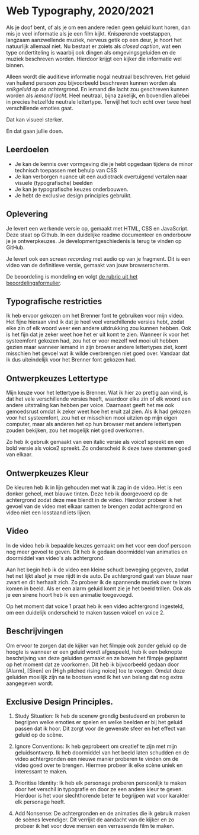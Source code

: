 # Web Typography, 2020/2021

Als je doof bent, of als je om een andere reden geen geluid kunt horen, dan mis je veel informatie als je een film kijkt. Knisperende voetstappen, langzaam aanzwellende muziek, nerveus getik op een deur, je hoort het natuurlijk allemaal niet. Nu bestaat er zoiets als *closed caption*, wat een type ondertiteling is waarbij ook dingen als omgevingsgeluiden en de muziek beschreven worden. Hierdoor krijgt een kijker die informatie wel binnen.

Alleen wordt die auditieve informatie nogal neutraal beschreven. Het geluid van huilend persoon zou bijvoorbeeld beschreven kunnen worden als *snikgeluid op de achtergrond*. En iemand die lacht zou geschreven kunnen worden als *iemand lacht.* Heel neutraal, bijna zakelijk, en bovendien allebei in precies hetzelfde neutrale lettertype. Terwijl het toch echt over twee heel verschillende emoties gaat. 

Dat kan visueel sterker. 

En dat gaan jullie doen.

## Leerdoelen

- Je kan de kennis over vormgeving die je hebt opgedaan tijdens de minor technisch toepassen met behulp van CSS
- Je kan verborgen nuance uit een audiotrack overtuigend vertalen naar visuele (typografische) beelden
- Je kan je typografische keuzes onderbouwen.
- Je hebt de exclusive design principles gebruikt.

## Oplevering

Je levert een werkende versie op, gemaakt met HTML, CSS en JavaScript. Deze staat op Github. In een duidelijke readme documenteer en onderbouw je je ontwerpkeuzes. Je developmentgeschiedenis is terug te vinden op GitHub.

Je levert ook een *screen recording* met audio op van je fragment. Dit is een video van de definitieve versie, gemaakt van jouw browserscherm.

De beoordeling is mondeling en volgt [de rubric uit het beoordelingsformulier](web-typografie-beoordeling.pdf).

## Typografische restricties

Ik heb ervoor gekozen om het Brenner font te gebruiken voor mijn video. Het fijne hieraan vind ik dat je heel veel verschillende versies hebt, zodat elke zin of elk woord weer een andere uitdrukking zou kunnen hebben. Ook is het fijn dat je zeker weet hoe het er uit komt te zien. Wanneer ik voor het systeemfont gekozen had, zou het er voor mezelf wel mooi uit hebben gezien maar wanneer iemand in zijn browser andere lettertypes ziet, komt misschien het gevoel wat ik wilde overbrengen niet goed over. Vandaar dat ik dus uiteindelijk voor het Brenner font gekozen had.


##  Ontwerpkeuzes Lettertype


Mijn keuze voor het lettertype is Brenner. Wat ik hier zo prettig aan vind, is dat het vele verschillende versies heeft, waardoor elke zin of elk woord een andere uitstraling kan hebben per voice. Daarnaast geeft het me ook gemoedsrust omdat ik zeker weet hoe het eruit zal zien. Als ik had gekozen voor het systeemfont, zou het er misschien mooi uitzien op mijn eigen computer, maar als anderen het op hun browser met andere lettertypen zouden bekijken, zou het mogelijk niet goed overkomen. 

Zo heb ik gebruik gemaakt van een italic versie als voice1 spreekt en een bold versie als voice2 spreekt. Zo onderscheid ik deze twee stemmen goed van elkaar. 

##  Ontwerpkeuzes Kleur

De kleuren heb ik in lijn gehouden met wat ik zag in de video. Het is een donker geheel, met blauwe tinten. Deze heb ik doorgevoerd op de achtergrond zodat deze mee blendt in de video. Hierdoor probeer ik het gevoel van de video met elkaar samen te brengen zodat achtergrond en video niet een losstaand iets lijken. 


##  Video

In de video heb ik  bepaalde keuzes gemaakt om het voor een doof persoon nog meer gevoel te geven. Dit heb ik gedaan doormiddel van animaties en doormiddel van video's als achtergrond. 

Aan het begin heb ik de video een kleine schudt beweging gegeven, zodat het net lijkt alsof je mee rijdt in de auto. De achtergrond gaat van  blauw naar zwart en dit herhaalt zich. Zo probeer ik de spannende muziek over te laten  komen in beeld. Als er een alarm geluid komt zie je het beeld trillen. Ook als je een sirene hoort heb ik een animatie toegevoegd. 

Op het moment dat voice 1 praat heb ik een video achtergrond ingesteld, om een duidelijk onderscheid te maken tussen voice1 en voice 2. 


##  Beschrijvingen
Om ervoor te zorgen dat de kijker van het filmpje ook zonder geluid op de hoogte is wanneer er een geluid wordt afgespeeld, heb ik een beknopte beschrijving van deze geluiden gemaakt en ze boven het filmpje geplaatst op het moment dat ze voorkomen. Dit heb ik bijvoorbeeld gedaan door [Alarm], [Siren] en [High pitched rising noice] toe te voegen. Omdat deze geluiden moeilijk zijn na te bootsen vond ik het van belang dat nog extra aangegeven wordt. 


##  Exclusive Design Principles. 

1. Study Situation: Ik heb de scenew grondig bestudeerd en proberen te begrijpen welke emoties er spelen en welke beelden er bij het geluid passen dat ik  hoor. Dit zorgt voor de gewenste sfeer en het effect van geluid op de scène.

2. Ignore Conventions: Ik heb geprobeert om creatief te zijn met mijn geluidsontwerp. Ik heb doormiddel van het beeld laten schudden en de video achtergronden een nieuwe manier proberen te vinden om de video goed over te brengen. Hiermee probeer ik elke scène uniek en interessant te maken. 

3. Prioritise Identity: Ik heb elk personage proberen persoonlijk te maken door het verschil in typografie en door ze een andere kleur te geven. Hierdoor is het voor slechthorende beter te begrijpen wat voor karakter elk personage heeft. 

4. Add Nonsense: De achtergronden en de animaties die ik gebruik maken de scènes levendiger. Dit verrijkt de aandacht van de kijker en zo probeer ik het voor dove mensen een verrassende film te maken. 
